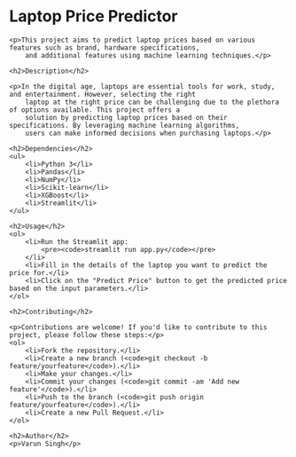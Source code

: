 <!DOCTYPE html>
<html lang="en">

<head>
    <meta charset="UTF-8">
    <meta name="viewport" content="width=device-width, initial-scale=1.0">
    <title>Laptop Price Predictor</title>
</head>

<body>
    <h1>Laptop Price Predictor</h1>

    <p>This project aims to predict laptop prices based on various features such as brand, hardware specifications,
        and additional features using machine learning techniques.</p>

    <h2>Description</h2>

    <p>In the digital age, laptops are essential tools for work, study, and entertainment. However, selecting the right
        laptop at the right price can be challenging due to the plethora of options available. This project offers a
        solution by predicting laptop prices based on their specifications. By leveraging machine learning algorithms,
        users can make informed decisions when purchasing laptops.</p>

    <h2>Dependencies</h2>
    <ul>
        <li>Python 3</li>
        <li>Pandas</li>
        <li>NumPy</li>
        <li>Scikit-learn</li>
        <li>XGBoost</li>
        <li>Streamlit</li>
    </ul>

    <h2>Usage</h2>
    <ol>
        <li>Run the Streamlit app:
            <pre><code>streamlit run app.py</code></pre>
        </li>
        <li>Fill in the details of the laptop you want to predict the price for.</li>
        <li>Click on the "Predict Price" button to get the predicted price based on the input parameters.</li>
    </ol>

    <h2>Contributing</h2>

    <p>Contributions are welcome! If you'd like to contribute to this project, please follow these steps:</p>
    <ol>
        <li>Fork the repository.</li>
        <li>Create a new branch (<code>git checkout -b feature/yourfeature</code>).</li>
        <li>Make your changes.</li>
        <li>Commit your changes (<code>git commit -am 'Add new feature'</code>).</li>
        <li>Push to the branch (<code>git push origin feature/yourfeature</code>).</li>
        <li>Create a new Pull Request.</li>
    </ol>

    <h2>Author</h2>
    <p>Varun Singh</p>

</body>

</html>
